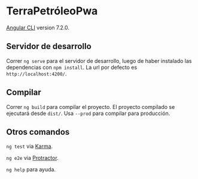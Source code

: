 # TerraPetróleoPwa

[Angular CLI](https://github.com/angular/angular-cli) version 7.2.0.

## Servidor de desarrollo

Correr `ng serve` para el servidor de desarrollo, luego de haber instalado las dependencias con `npm install`. La url por defecto es `http://localhost:4200/`.

## Compilar

Correr `ng build` para compilar el proyecto. El proyecto compilado se ejecutará desde `dist/`. Usa `--prod` para compilar para producción.

## Otros comandos

`ng test` via [Karma](https://karma-runner.github.io).

`ng e2e` via [Protractor](http://www.protractortest.org/).

`ng help` para ayuda.
